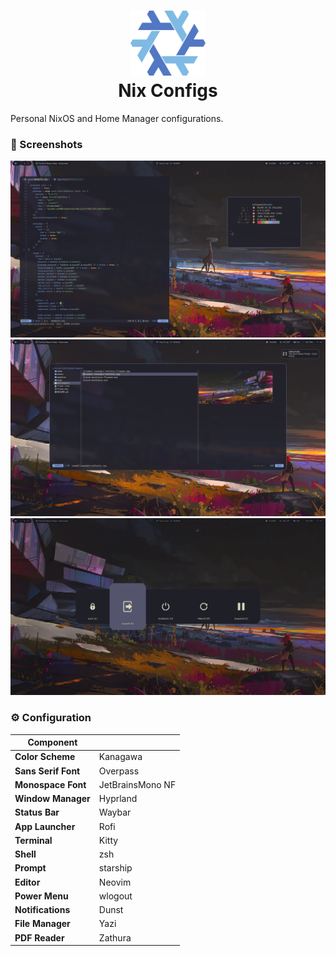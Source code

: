 <h1 align="center">
    <img src="./.github/assets/logo/nix.png" width=120px/>
    <br>
      Nix Configs
</h1>

Personal NixOS and Home Manager configurations.

### 📸 Screenshots

<p align="center">
    <img src="./.github/assets/screenshots/terminal.png">
    <img src="./.github/assets/screenshots/yazi.png">
    <img src="./.github/assets/screenshots/wlogout.png">
</p>

### ⚙️ Configuration

| **Component** ||
| -------------- | --------------- |
| **Color Scheme** | Kanagawa |
| **Sans Serif Font** | Overpass |
| **Monospace Font** | JetBrainsMono NF |
| **Window Manager** | Hyprland |
| **Status Bar** | Waybar |
| **App Launcher** | Rofi |
| **Terminal** | Kitty |
| **Shell** | zsh |
| **Prompt** | starship |
| **Editor** | Neovim |
| **Power Menu** | wlogout |
| **Notifications** | Dunst |
| **File Manager** | Yazi |
| **PDF Reader** | Zathura |
